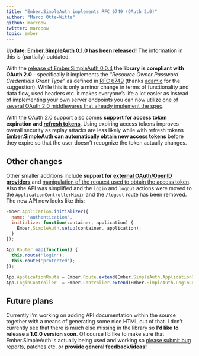 ```yaml
---
title: "Ember.SimpleAuth implements RFC 6749 (OAuth 2.0)"
author: "Marco Otte-Witte"
github: marcoow
twitter: marcoow
topic: ember
---
```


**Update: [Ember.SimpleAuth 0.1.0 has been released!](http://simplabs.com/blog/2014/01/20/embersimpleauth-010.html)** The information in this is (partially) outdated.

With the [release of Ember.SimpleAuth 0.0.4](https://github.com/simplabs/ember-simple-auth/releases/tag/0.0.4) **the library is compliant with OAuth 2.0** - specifically it implements the _"Resource Owner Password Credentials Grant Type"_ as defined in [RFC 6749](http://tools.ietf.org/html/rfc6749) (thanks [adamlc](https://github.com/adamlc) for the suggestion). While this is only a minor change in terms of functionality and data flow, used headers etc. it makes everyone’s life a lot easier as instead of implementing your own server endpoints you can now utilize [one of several OAuth 2.0 middlewares that already implement the spec](https://github.com/search?q=oauth%20middleware).

<!--break-->

With the OAuth 2.0 support also comes **support for access token expiration and [refresh tokens](http://tools.ietf.org/html/rfc6749#section-6)**. Using expiring access tokens improves overall security as replay attacks are less likely while with refresh tokens **Ember.SimpleAuth can automatically obtain new access tokens** before they expire so that the user doesn’t recognize the token actually changes.

## Other changes

Other smaller additions include **support for [external OAuth/OpenID providers](https://github.com/simplabs/ember-simple-auth#external-oauthopenid-providers)** and [manipulation of the request used to obtain the access token](https://github.com/simplabs/ember-simple-auth#custom-server-protocols). Also the API was simplified and the `login` and `logout` actions were moved to the `ApplicationControllerMixin` and the `/logout` route has been removed. The new API now looks like this:

```js
Ember.Application.initializer({
  name: 'authentication',
  initialize: function(container, application) {
    Ember.SimpleAuth.setup(container, application);
  }
});

App.Router.map(function() {
  this.route('login');
  this.route('protected');
});

App.ApplicationRoute = Ember.Route.extend(Ember.SimpleAuth.ApplicationRouteMixin);
App.LoginController  = Ember.Controller.extend(Ember.SimpleAuth.LoginControllerMixin);
```

## Future plans

Currently I’m working on adding API documentation within the source together with a means of generating some nice HTML out of that. I don’t currently see that there is much else missing in the library so **I’d like to release a 1.0.0 version soon**. Of course I’d like to make sure that Ember.SimpleAuth is actually being used and working so [please submit bug reports, patches etc.](https://github.com/simplabs/ember-simple-auth) or **provide general feedback/ideas!**
